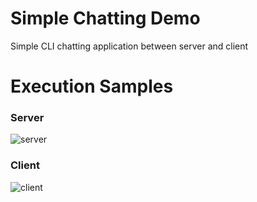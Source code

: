 # Simple Chatting Demo

Simple CLI chatting application between server and client

# Execution Samples

### Server
![server](https://cdn.discordapp.com/attachments/987651683687481394/1021353686460547153/00985087ab55b620.png)

### Client
![client](https://cdn.discordapp.com/attachments/987651683687481394/1021353686850609162/2.png)
